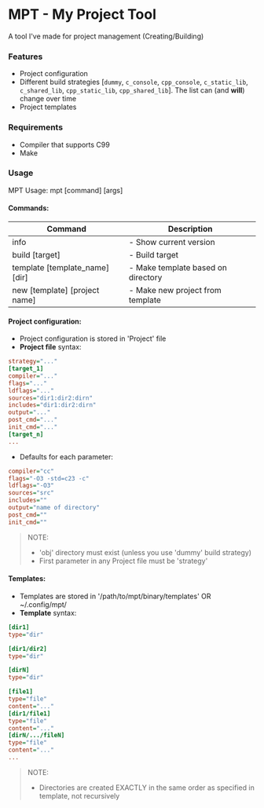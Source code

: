 # MPT - My Project Tool

A tool I've made for project management (Creating/Building)

### Features
- Project configuration
- Different build strategies [`dummy`, `c_console`, `cpp_console`, `c_static_lib`, `c_shared_lib`, `cpp_static_lib`, `cpp_shared_lib`]. The list can (and **will**) change over time
- Project templates

### Requirements
- Compiler that supports C99
- Make

### Usage
MPT Usage: mpt \[command] \[args]

#### Commands:
| Command                             | Description                        |
|-------------------------------------|------------------------------------|
| info                                | - Show current version             |
| build   \[target]                   | - Build target                     |
| template \[template_name] \[dir]    | - Make template based on directory |
| new     \[template] \[project name] | - Make new project from template   |

#### Project configuration:
* Project configuration is stored in 'Project' file
* **Project file** syntax:
```ini
strategy="..."
[target_1]
compiler="..."
flags="..."
ldflags="..."
sources="dir1:dir2:dirn"
includes="dir1:dir2:dirn"
output="..."
post_cmd="..."
init_cmd="..."
[target_n]
...
```
* Defaults for each parameter:

```ini
compiler="cc"
flags="-O3 -std=c23 -c"
ldflags="-O3"
sources="src"
includes=""
output="name of directory"
post_cmd=""
init_cmd=""
```

> NOTE:
> * 'obj' directory must exist (unless you use 'dummy' build strategy)
> * First parameter in any Project file must be 'strategy'

#### Templates:
* Templates are stored in '/path/to/mpt/binary/templates' OR ~/.config/mpt/
* **Template** syntax:
```ini
[dir1]
type="dir"

[dir1/dir2]
type="dir"

[dirN]
type="dir"

[file1]
type="file"
content="..."
[dir1/file1]
type="file"
content="..."
[dirN/.../fileN]
type="file"
content="..."
...
```
> NOTE:
> * Directories are created EXACTLY in the same order as specified in template, not recursively
